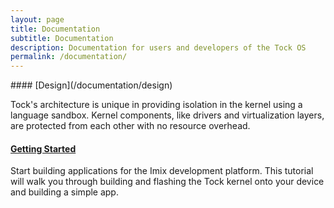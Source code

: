 ```yaml
---
layout: page
title: Documentation
subtitle: Documentation
description: Documentation for users and developers of the Tock OS
permalink: /documentation/
---
```


<div class="projects">
<div class="grid no-gutters">

<div class="unit one-third">
  <div class="project">
#### [Design](/documentation/design)

Tock's architecture is unique in providing isolation in the kernel using a
language sandbox. Kernel components, like drivers and virtualization layers,
are protected from each other with no resource overhead.
  </div>
</div>

<div class="unit one-third">
  <div class="project coming-soon">

#### [Getting Started](#)

Start building applications for the Imix development platform. This tutorial
will walk you through building and flashing the Tock kernel onto your device
and building a simple app.

  </div>
</div>
</div><!-- grid -->
</div>
